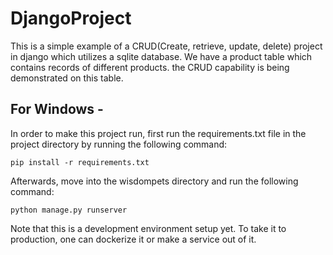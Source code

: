 # DjangoProject

This is a simple example of a CRUD(Create, retrieve, update, delete) project in django which utilizes a sqlite database. We have a product table which contains records of different products. the CRUD capability is being demonstrated on this table.

## For Windows -

In order to make this project run, first run the requirements.txt file in the project directory by running the following command:

```pip install -r requirements.txt```

Afterwards, move into the wisdompets directory and run the following command:

```python manage.py runserver```

Note that this is a development environment setup yet. To take it to production, one can dockerize it or make a service out of it.
